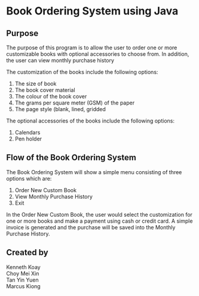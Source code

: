 # Book Ordering System using Java

## Purpose
The purpose of this program is to allow the user to order one or more customizable books with optional accessories to choose from. In addition, the user can view monthly purchase history

The customization of the books include the following options:  
1. The size of book 
2. The book cover material 
3. The colour of the book cover
4. The grams per square meter (GSM) of the paper
5. The page style (blank, lined, gridded

The optional accessories of the books include the following options:
1. Calendars 
2. Pen holder

## Flow of the Book Ordering System
The Book Ordering System will show a simple menu consisting of three options which are:
1. Order New Custom Book
2. View Monthly Purchase History
3. Exit

In the Order New Custom Book, the user would select the customization for one or more books and make a payment using cash or credit card. A simple invoice is generated and the purchase will be saved into the Monthly Purchase History.

## Created by
Kenneth Koay  
Choy Mei Xin  
Tan Yin Yuen  
Marcus Kiong
